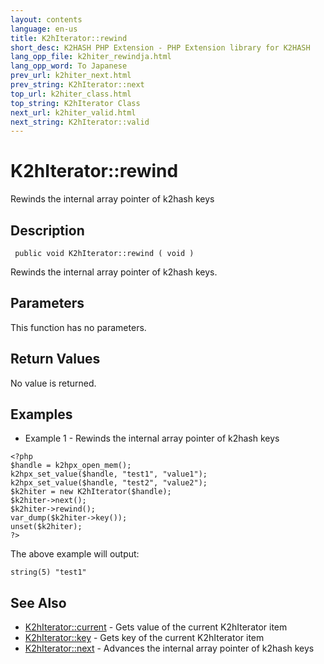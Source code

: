 ```yaml
---
layout: contents
language: en-us
title: K2hIterator::rewind
short_desc: K2HASH PHP Extension - PHP Extension library for K2HASH
lang_opp_file: k2hiter_rewindja.html
lang_opp_word: To Japanese
prev_url: k2hiter_next.html
prev_string: K2hIterator::next
top_url: k2hiter_class.html
top_string: K2hIterator Class
next_url: k2hiter_valid.html
next_string: K2hIterator::valid
---
```


# K2hIterator::rewind
Rewinds the internal array pointer of k2hash keys

## Description

```
 public void K2hIterator::rewind ( void )
```

Rewinds the internal array pointer of k2hash keys. 

## Parameters
This function has no parameters.

## Return Values
No value is returned. 

## Examples
- Example 1 - Rewinds the internal array pointer of k2hash keys

```
<?php
$handle = k2hpx_open_mem();
k2hpx_set_value($handle, "test1", "value1");
k2hpx_set_value($handle, "test2", "value2");
$k2hiter = new K2hIterator($handle);
$k2hiter->next();
$k2hiter->rewind();
var_dump($k2hiter->key());
unset($k2hiter);
?>
```

The above example will output:

```
string(5) "test1"
```


## See Also
- [K2hIterator::current](k2hiter_current.html) - Gets value of the current K2hIterator item
- [K2hIterator::key](k2hiter_key.html) - Gets key of the current K2hIterator item
- [K2hIterator::next](k2hiter_next.html) - Advances the internal array pointer of k2hash keys
